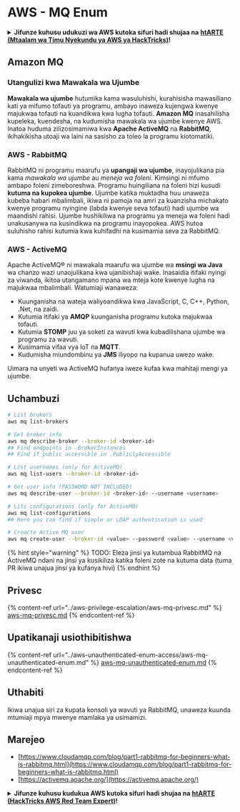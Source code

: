 # AWS - MQ Enum

<details>

<summary><strong>Jifunze kuhusu udukuzi wa AWS kutoka sifuri hadi shujaa na</strong> <a href="https://training.hacktricks.xyz/courses/arte"><strong>htARTE (Mtaalam wa Timu Nyekundu ya AWS ya HackTricks)</strong></a><strong>!</strong></summary>

Njia nyingine za kusaidia HackTricks:

* Ikiwa unataka kuona **kampuni yako ikitangazwa kwenye HackTricks** au **kupakua HackTricks kwa PDF** Angalia [**MIPANGO YA USAJILI**](https://github.com/sponsors/carlospolop)!
* Pata [**bidhaa rasmi za PEASS & HackTricks**](https://peass.creator-spring.com)
* Gundua [**Familia ya PEASS**](https://opensea.io/collection/the-peass-family), mkusanyiko wetu wa [**NFTs**](https://opensea.io/collection/the-peass-family) ya kipekee
* **Jiunge na** 💬 [**Kikundi cha Discord**](https://discord.gg/hRep4RUj7f) au [**kikundi cha telegram**](https://t.me/peass) au **tufuate** kwenye **Twitter** 🐦 [**@hacktricks_live**](https://twitter.com/hacktricks_live)**.**
* **Shiriki mbinu zako za udukuzi kwa kuwasilisha PRs kwa** [**HackTricks**](https://github.com/carlospolop/hacktricks) na [**HackTricks Cloud**](https://github.com/carlospolop/hacktricks-cloud) repos za github.

</details>

## Amazon MQ

### Utangulizi kwa Mawakala wa Ujumbe
**Mawakala wa ujumbe** hutumika kama wasuluhishi, kurahisisha mawasiliano kati ya mifumo tofauti ya programu, ambayo inaweza kujengwa kwenye majukwaa tofauti na kuandikwa kwa lugha tofauti. **Amazon MQ** inasahilisha kupeleka, kuendesha, na kudumisha mawakala wa ujumbe kwenye AWS. Inatoa huduma zilizosimamiwa kwa **Apache ActiveMQ** na **RabbitMQ**, ikihakikisha utoaji wa laini na sasisho za toleo la programu kiotomatiki.

### AWS - RabbitMQ
RabbitMQ ni programu maarufu ya **upangaji wa ujumbe**, inayojulikana pia kama _mawakala wa ujumbe_ au _meneja wa foleni_. Kimsingi ni mfumo ambapo foleni zimeboreshwa. Programu huingiliana na foleni hizi kusudi **kutuma na kupokea ujumbe**. Ujumbe katika muktadha huu unaweza kubeba habari mbalimbali, ikiwa ni pamoja na amri za kuanzisha michakato kwenye programu nyingine (labda kwenye seva tofauti) hadi ujumbe wa maandishi rahisi. Ujumbe hushikiliwa na programu ya meneja wa foleni hadi unakusanywa na kusindikwa na programu inayopokea. AWS hutoa suluhisho rahisi kutumia kwa kuhifadhi na kusimamia seva za RabbitMQ.

### AWS - ActiveMQ
Apache ActiveMQ® ni mawakala maarufu wa ujumbe wa **msingi wa Java** wa chanzo wazi unaojulikana kwa ujanibishaji wake. Inasaidia itifaki nyingi za viwanda, ikitoa utangamano mpana wa mteja kote kwenye lugha na majukwaa mbalimbali. Watumiaji wanaweza:

- Kuunganisha na wateja waliyoandikwa kwa JavaScript, C, C++, Python, .Net, na zaidi.
- Kutumia itifaki ya **AMQP** kuunganisha programu kutoka majukwaa tofauti.
- Kutumia **STOMP** juu ya soketi za wavuti kwa kubadilishana ujumbe wa programu za wavuti.
- Kusimamia vifaa vya IoT na **MQTT**.
- Kudumisha miundombinu ya **JMS** iliyopo na kupanua uwezo wake.

Uimara na unyeti wa ActiveMQ hufanya iweze kufaa kwa mahitaji mengi ya ujumbe. 

## Uchambuzi
```bash
# List brokers
aws mq list-brokers

# Get broker info
aws mq describe-broker --broker-id <broker-id>
## Find endpoints in .BrokerInstances
## Find if public accessible in .PubliclyAccessible

# List usernames (only for ActiveMQ)
aws mq list-users --broker-id <broker-id>

# Get user info (PASSWORD NOT INCLUDED)
aws mq describe-user --broker-id <broker-id> --username <username>

# Lits configurations (only for ActiveMQ)
aws mq list-configurations
## Here you can find if simple or LDAP authentication is used

# Creacte Active MQ user
aws mq create-user --broker-id <value> --password <value> --username <value> --console-access
```
{% hint style="warning" %}
TODO: Eleza jinsi ya kutambua RabbitMQ na ActiveMQ ndani na jinsi ya kusikiliza katika foleni zote na kutuma data (tuma PR ikiwa unajua jinsi ya kufanya hivi)
{% endhint %}

## Privesc

{% content-ref url="../aws-privilege-escalation/aws-mq-privesc.md" %}
[aws-mq-privesc.md](../aws-privilege-escalation/aws-mq-privesc.md)
{% endcontent-ref %}

## Upatikanaji usiothibitishwa

{% content-ref url="../aws-unauthenticated-enum-access/aws-mq-unauthenticated-enum.md" %}
[aws-mq-unauthenticated-enum.md](../aws-unauthenticated-enum-access/aws-mq-unauthenticated-enum.md)
{% endcontent-ref %}

## Uthabiti

Ikiwa unajua siri za kupata konsoli ya wavuti ya RabbitMQ, unaweza kuunda mtumiaji mpya mwenye mamlaka ya usimamizi.

## Marejeo

* [https://www.cloudamqp.com/blog/part1-rabbitmq-for-beginners-what-is-rabbitmq.html](https://www.cloudamqp.com/blog/part1-rabbitmq-for-beginners-what-is-rabbitmq.html)
* [https://activemq.apache.org/](https://activemq.apache.org/)

<details>

<summary><strong>Jifunze kuhusu kudukua AWS kutoka sifuri hadi shujaa na</strong> <a href="https://training.hacktricks.xyz/courses/arte"><strong>htARTE (HackTricks AWS Red Team Expert)</strong></a><strong>!</strong></summary>

Njia nyingine za kusaidia HackTricks:

* Ikiwa unataka kuona **kampuni yako ikitangazwa kwenye HackTricks** au **kupakua HackTricks kwa PDF** Angalia [**MIPANGO YA KUJIUNGA**](https://github.com/sponsors/carlospolop)!
* Pata [**bidhaa rasmi za PEASS & HackTricks**](https://peass.creator-spring.com)
* Gundua [**Familia ya PEASS**](https://opensea.io/collection/the-peass-family), mkusanyiko wetu wa [**NFTs**](https://opensea.io/collection/the-peass-family) ya kipekee
* **Jiunge na** 💬 [**Kikundi cha Discord**](https://discord.gg/hRep4RUj7f) au kikundi cha [**telegram**](https://t.me/peass) au **tufuate** kwenye **Twitter** 🐦 [**@hacktricks_live**](https://twitter.com/hacktricks_live)**.**
* **Shiriki mbinu zako za kudukua kwa kuwasilisha PRs kwa** [**HackTricks**](https://github.com/carlospolop/hacktricks) na [**HackTricks Cloud**](https://github.com/carlospolop/hacktricks-cloud) repos za github.

</details>
